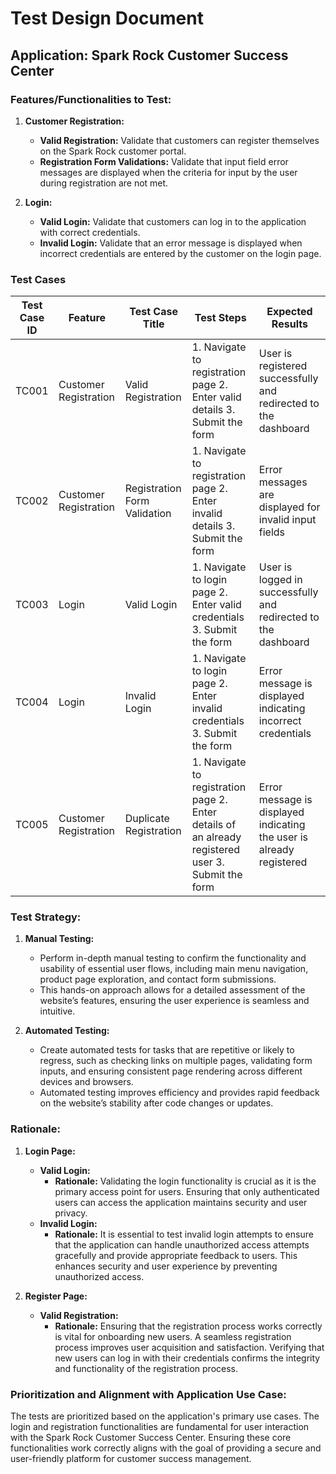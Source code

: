 # Test Design Document

## Application: Spark Rock Customer Success Center

### Features/Functionalities to Test:

1. **Customer Registration:**
   - **Valid Registration:** Validate that customers can register themselves on the Spark Rock customer portal.
   - **Registration Form Validations:** Validate that input field error messages are displayed when the criteria for input by the user during registration are not met.
   
2. **Login:**
   - **Valid Login:** Validate that customers can log in to the application with correct credentials.
   - **Invalid Login:** Validate that an error message is displayed when incorrect credentials are entered by the customer on the login page.

### Test Cases

| Test Case ID | Feature                | Test Case Title           | Test Steps                                                                                                                                       | Expected Results                                                         |
|--------------|------------------------|---------------------------|--------------------------------------------------------------------------------------------------------------------------------------------------|--------------------------------------------------------------------------|
| TC001        | Customer Registration  | Valid Registration        | 1. Navigate to registration page  2. Enter valid details  3. Submit the form                                                             | User is registered successfully and redirected to the dashboard          |
| TC002        | Customer Registration  | Registration Form Validation | 1. Navigate to registration page  2. Enter invalid details 3. Submit the form                                                           | Error messages are displayed for invalid input fields                    |
| TC003        | Login                  | Valid Login               | 1. Navigate to login page  2. Enter valid credentials  3. Submit the form                                                                | User is logged in successfully and redirected to the dashboard           |
| TC004        | Login                  | Invalid Login             | 1. Navigate to login page  2. Enter invalid credentials  3. Submit the form                                                              | Error message is displayed indicating incorrect credentials              |
| TC005        | Customer Registration  | Duplicate Registration    | 1. Navigate to registration page  2. Enter details of an already registered user  3. Submit the form                                     | Error message is displayed indicating the user is already registered     |

### Test Strategy:

1. **Manual Testing:**
   - Perform in-depth manual testing to confirm the functionality and usability of essential user flows, including main menu navigation, product page exploration, and contact form submissions.
   - This hands-on approach allows for a detailed assessment of the website’s features, ensuring the user experience is seamless and intuitive.

2. **Automated Testing:**
   - Create automated tests for tasks that are repetitive or likely to regress, such as checking links on multiple pages, validating form inputs, and ensuring consistent page rendering across different devices and browsers.
   - Automated testing improves efficiency and provides rapid feedback on the website’s stability after code changes or updates.

### Rationale:

1. **Login Page:**
   - **Valid Login:**
     - **Rationale:** Validating the login functionality is crucial as it is the primary access point for users. Ensuring that only authenticated users can access the application maintains security and user privacy.
   - **Invalid Login:**
     - **Rationale:** It is essential to test invalid login attempts to ensure that the application can handle unauthorized access attempts gracefully and provide appropriate feedback to users. This enhances security and user experience by preventing unauthorized access.
   
2. **Register Page:**
   - **Valid Registration:**
     - **Rationale:** Ensuring that the registration process works correctly is vital for onboarding new users. A seamless registration process improves user acquisition and satisfaction. Verifying that new users can log in with their credentials confirms the integrity and functionality of the registration process.

### Prioritization and Alignment with Application Use Case:

The tests are prioritized based on the application's primary use cases. The login and registration functionalities are fundamental for user interaction with the Spark Rock Customer Success Center. Ensuring these core functionalities work correctly aligns with the goal of providing a secure and user-friendly platform for customer success management.
